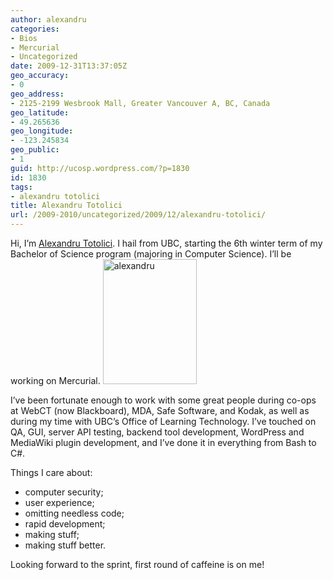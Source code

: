 ```yaml
---
author: alexandru
categories:
- Bios
- Mercurial
- Uncategorized
date: 2009-12-31T13:37:05Z
geo_accuracy:
- 0
geo_address:
- 2125-2199 Wesbrook Mall, Greater Vancouver A, BC, Canada
geo_latitude:
- 49.265636
geo_longitude:
- -123.245834
geo_public:
- 1
guid: http://ucosp.wordpress.com/?p=1830
id: 1830
tags:
- alexandru totolici
title: Alexandru Totolici
url: /2009-2010/uncategorized/2009/12/alexandru-totolici/
---
```


Hi, I&#8217;m [Alexandru Totolici](http://alexandrutotolici.com "Alexandru Totolici"). I hail from UBC, starting the 6th winter term of my Bachelor of Science program (majoring in Computer Science). I&#8217;ll be working on Mercurial. <img alt="alexandru" src="http://dl.dropbox.com/u/79900/portret.jpg" title="alexandru" class="alignright" width="150" height="200" />

I&#8217;ve been fortunate enough to work with some great people during co-ops at WebCT (now Blackboard), MDA, Safe Software, and Kodak, as well as during my time with UBC&#8217;s Office of Learning Technology. I&#8217;ve touched on QA, GUI, server API testing, backend tool development, WordPress and MediaWiki plugin development, and I&#8217;ve done it in everything from Bash to C#.

Things I care about:

  * computer security;
  * user experience;
  * omitting needless code;
  * rapid development;
  * making stuff;
  * making stuff better.

Looking forward to the sprint, first round of caffeine is on me!